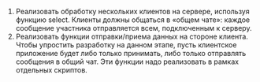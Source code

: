 1. Реализовать обработку нескольких клиентов на сервере, используя функцию select. Клиенты должны общаться в «общем
   чате»: каждое сообщение участника отправляется всем, подключенным к серверу.
2. Реализовать функции отправки/приема данных на стороне клиента. Чтобы упростить разработку на данном этапе, пусть
   клиентское приложение будет либо только принимать, либо только отправлять сообщения в общий чат. Эти функции надо
   реализовать в рамках отдельных скриптов.